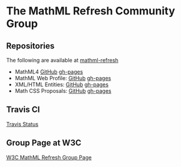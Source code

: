 # The MathML Refresh Community Group

## Repositories

The following are available at 
[mathml-refresh](https://github.com/mathml-refresh)

 * MathML4 [GitHub](https://github.com/mathml-refresh/mathml) [gh-pages](mathml)
 * MathML Web Profile: [GitHub](https://github.com/mathml-refresh/mathml-web-profile) [gh-pages](mathml-web-profile)
 * XML/HTML Entities: [GitHub](https://github.com/mathml-refresh/xml-entities) [gh-pages](xml-entities)
 * Math CSS Proposals: [GitHub](https://github.com/mathml-refresh/mathml-css-proposals) [gh-pages](mathml-css-proposals)

## Travis CI

[Travis Status](https://travis-ci.org/mathml-refresh)


## Group Page at W3C

[W3C MathML Refresh Group Page](https://www.w3.org/community/mathml4/)
